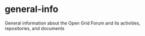 # general-info
General information about the Open Grid Forum and its activities, repositories, and documents
